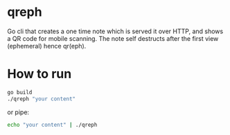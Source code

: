 # qreph
Go cli that creates a one time note which is served it over HTTP, and shows a QR code for mobile scanning. The note self destructs after the first view (ephemeral) hence qr(eph).

# How to run

```sh
go build
./qreph "your content"
```
or pipe:

```sh
echo "your content" | ./qreph
```
